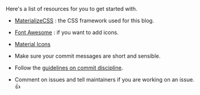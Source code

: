 Here's a list of resources for you to get started with.

* [MaterializeCSS](http://materializecss.com/) : the CSS framework used for this blog.
* [Font Awesome](http://fontawesome.io/icons/) : if you want to add icons.
* [Material Icons](https://material.io/icons/)

* Make sure your commit messages are short and sensible.
* Follow the [guidelines on commit discipline](https://chris.beams.io/posts/git-commit/).
* Comment on issues and tell maintainers if you are working on an issue.
  :+1: